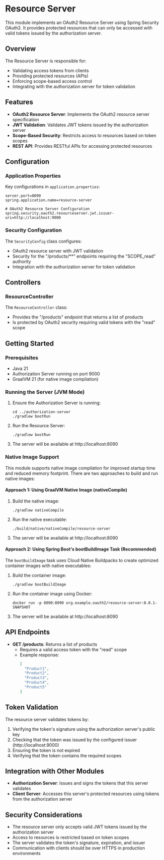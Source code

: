 # Resource Server

This module implements an OAuth2 Resource Server using Spring Security OAuth2. It provides protected resources that can only be accessed with valid tokens issued by the authorization server.

## Overview

The Resource Server is responsible for:
- Validating access tokens from clients
- Providing protected resources (APIs)
- Enforcing scope-based access control
- Integrating with the authorization server for token validation

## Features

- **OAuth2 Resource Server**: Implements the OAuth2 resource server specification
- **JWT Validation**: Validates JWT tokens issued by the authorization server
- **Scope-Based Security**: Restricts access to resources based on token scopes
- **REST API**: Provides RESTful APIs for accessing protected resources

## Configuration

### Application Properties

Key configurations in `application.properties`:

```properties
server.port=8090
spring.application.name=resource-server

# OAuth2 Resource Server Configuration
spring.security.oauth2.resourceserver.jwt.issuer-uri=http://localhost:9000
```

### Security Configuration

The `SecurityConfig` class configures:
- OAuth2 resource server with JWT validation
- Security for the "/products/**" endpoints requiring the "SCOPE_read" authority
- Integration with the authorization server for token validation

## Controllers

### ResourceController

The `ResourceController` class:
- Provides the "/products" endpoint that returns a list of products
- Is protected by OAuth2 security requiring valid tokens with the "read" scope

## Getting Started

### Prerequisites

- Java 21
- Authorization Server running on port 9000
- GraalVM 21 (for native image compilation)

### Running the Server (JVM Mode)

1. Ensure the Authorization Server is running:
   ```
   cd ../authorization-server
   ./gradlew bootRun
   ```

2. Run the Resource Server:
   ```
   ./gradlew bootRun
   ```

3. The server will be available at http://localhost:8090

### Native Image Support

This module supports native image compilation for improved startup time and reduced memory footprint. There are two approaches to build and run native images:

#### Approach 1: Using GraalVM Native Image (nativeCompile)

1. Build the native image:
   ```
   ./gradlew nativeCompile
   ```

2. Run the native executable:
   ```
   ./build/native/nativeCompile/resource-server
   ```

3. The server will be available at http://localhost:8090

#### Approach 2: Using Spring Boot's bootBuildImage Task (Recommended)

The `bootBuildImage` task uses Cloud Native Buildpacks to create optimized container images with native executables:

1. Build the container image:
   ```
   ./gradlew bootBuildImage
   ```

2. Run the container image using Docker:
   ```
   docker run -p 8090:8090 org.example.oauth2/resource-server:0.0.1-SNAPSHOT
   ```

3. The server will be available at http://localhost:8090

## API Endpoints

- **GET /products**: Returns a list of products
  - Requires a valid access token with the "read" scope
  - Example response:
    ```json
    [
      "Product1",
      "Product2",
      "Product3",
      "Product4",
      "Product5"
    ]
    ```

## Token Validation

The resource server validates tokens by:
1. Verifying the token's signature using the authorization server's public key
2. Checking that the token was issued by the configured issuer (http://localhost:9000)
3. Ensuring the token is not expired
4. Verifying that the token contains the required scopes

## Integration with Other Modules

- **Authorization Server**: Issues and signs the tokens that this server validates
- **Client Server**: Accesses this server's protected resources using tokens from the authorization server

## Security Considerations

- The resource server only accepts valid JWT tokens issued by the authorization server
- Access to resources is restricted based on token scopes
- The server validates the token's signature, expiration, and issuer
- Communication with clients should be over HTTPS in production environments